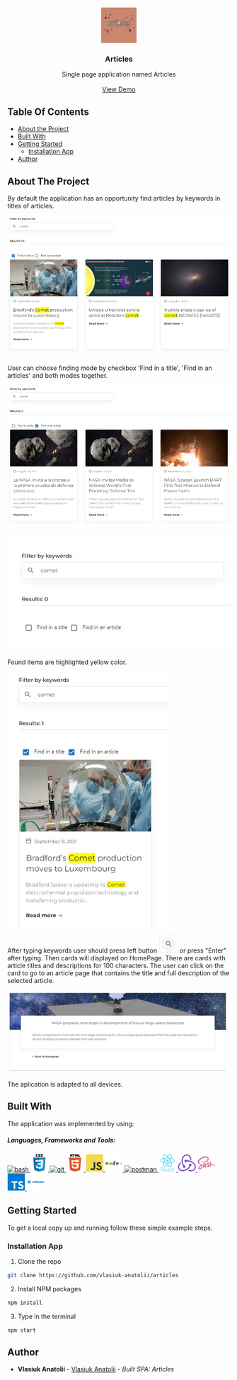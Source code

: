 <br/>
<p align="center">
  <img src="images-readme/logo-articles.jpg" alt="Logo" width="80" height="80">

  <h3 align="center">Articles</h3>

  <p align="center">
    Single page application named Articles
    <br/>
    <br/>
    <a href="https://wondrous-capybara-5df4b0.netlify.app/">View Demo</a>
  </p>
</p>

## Table Of Contents

* [About the Project](#about-the-project)
* [Built With](#built-with)
* [Getting Started](#getting-started)
  * [Installation App](#installation-app)
* [Author](#author)

## About The Project

By default the application has an opportunity find articles by keywords in titles of articles.

![Screen Shot1](images-readme/Screenshot_1.jpg)

User can choose finding mode by checkbox 'Find in a title', 'Find in an articles' and both modes together.

![Screen Shot3](images-readme/Screenshot_4.jpg)

![Screen Shot4](images-readme/Screenshot_5.jpg)

Found items are highlighted yellow color.

![Screen Shot2](images-readme/Screenshot_3.jpg)

After typing keywords user should press left button
![Screen Shot6](images-readme/Screenshot_6.jpg)
or press "Enter" after typing. Then cards will displayed on HomePage. There are cards with article titles and descriptions for 100 characters. The user can click on the card to go to an article page that contains the title and full description of the selected article.

![Screen Shot7](images-readme/Screenshot_7.jpg)

The aplication is adapted to all devices.

## Built With
The application was implemented by using:

<h5 align="left">Languages, Frameworks and Tools:</h5>
<p align="left">
<a href="https://www.gnu.org/software/bash/" target="_blank" rel="noreferrer"> 
<img src="https://www.vectorlogo.zone/logos/gnu_bash/gnu_bash-icon.svg" alt="bash" width="40" height="40"/> </a> 
<a href="https://www.w3schools.com/css/" target="_blank" rel="noreferrer"> <img src="https://raw.githubusercontent.com/devicons/devicon/master/icons/css3/css3-original-wordmark.svg" alt="css3" width="40" height="40"/> </a> 
</a> 
<a href="https://git-scm.com/" target="_blank" rel="noreferrer"> <img src="https://www.vectorlogo.zone/logos/git-scm/git-scm-icon.svg" alt="git" width="40" height="40"/> 
</a>
<a href="https://www.w3.org/html/" target="_blank" rel="noreferrer"> <img src="https://raw.githubusercontent.com/devicons/devicon/master/icons/html5/html5-original-wordmark.svg" alt="html5" width="40" height="40"/> 
</a> 
<a href="https://developer.mozilla.org/en-US/docs/Web/JavaScript" target="_blank" rel="noreferrer"> <img src="https://raw.githubusercontent.com/devicons/devicon/master/icons/javascript/javascript-original.svg" alt="javascript" width="40" height="40"/> 
</a> 
<a href="https://nodejs.org" target="_blank" rel="noreferrer"> <img src="https://raw.githubusercontent.com/devicons/devicon/master/icons/nodejs/nodejs-original-wordmark.svg" alt="nodejs" width="40" height="40"/> 
</a>
<a href="https://postman.com" target="_blank" rel="noreferrer"> <img src="https://www.vectorlogo.zone/logos/getpostman/getpostman-icon.svg" alt="postman" width="40" height="40"/> 
</a> 
<a href="https://reactjs.org/" target="_blank" rel="noreferrer"> <img src="https://raw.githubusercontent.com/devicons/devicon/master/icons/react/react-original-wordmark.svg" alt="react" width="40" height="40"/> </a> <a href="https://redux.js.org" target="_blank" rel="noreferrer"> <img src="https://raw.githubusercontent.com/devicons/devicon/master/icons/redux/redux-original.svg" alt="redux" width="40" height="40"/> 
</a> 
<a href="https://sass-lang.com" target="_blank" rel="noreferrer"> <img src="https://raw.githubusercontent.com/devicons/devicon/master/icons/sass/sass-original.svg" alt="sass" width="40" height="40"/> </a> <a href="https://www.typescriptlang.org/" target="_blank" rel="noreferrer"> <img src="https://raw.githubusercontent.com/devicons/devicon/master/icons/typescript/typescript-original.svg" alt="typescript" width="40" height="40"/> 
</a> 
<a href="https://webpack.js.org" target="_blank" rel="noreferrer"> <img src="https://raw.githubusercontent.com/devicons/devicon/d00d0969292a6569d45b06d3f350f463a0107b0d/icons/webpack/webpack-original-wordmark.svg" alt="webpack" width="40" height="40"/> 
</a> 
</p>

## Getting Started

To get a local copy up and running follow these simple example steps.

### Installation App

1. Clone the repo

```sh
git clone https://github.com/vlasiuk-anatolii/articles
```

2. Install NPM packages

```sh
npm install
```

3. Type in the terminal

```sh
npm start
```
## Author

* **Vlasiuk Anatolii** - [Vlasiuk Anatolii](https://github.com/vlasiuk-anatolii) - *Built SPA: Articles*
